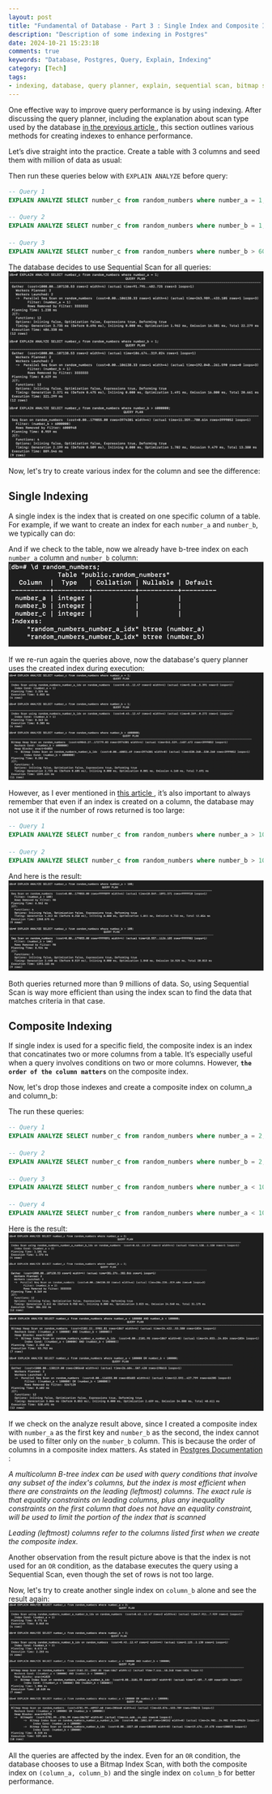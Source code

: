 ```yaml
---
layout: post
title: "Fundamental of Database - Part 3 : Single Index and Composite Index for Better Performance"
description: "Description of some indexing in Postgres"
date: 2024-10-21 15:23:18
comments: true
keywords: "Database, Postgres, Query, Explain, Indexing"
category: [Tech]
tags:
- indexing, database, query planner, explain, sequential scan, bitmap scan, index scan
---
```


One effective way to improve query performance is by using indexing. After discussing the query planner, including the explanation about scan type used by the database <a href="https://ameliarahman.github.io/2024-10/Explain-Postgres" target="_top"> in the previous article </a>, this section outlines various methods for creating indexes to enhance performance.

Let’s dive straight into the practice.
Create a table with 3 columns and seed them with million of data as usual:
<script src="https://gist.github.com/ameliarahman/ccf0d74fc24ab2764783ec03750a5ca5.js"></script>

Then run these queries below with `EXPLAIN ANALYZE` before query:

```sql
-- Query 1
EXPLAIN ANALYZE SELECT number_c from random_numbers where number_a = 1;

-- Query 2
EXPLAIN ANALYZE SELECT number_c from random_numbers where number_b = 1;

-- Query 3
EXPLAIN ANALYZE SELECT number_c from random_numbers where number_b > 6000000;
```

The database decides to use Sequential Scan for all queries:
![](../assets/img/indexing/single_index_result_0.png)

Now, let's try to create various index for the column and see the difference:

## Single Indexing
A single index is the index that is created on one specific column of a table.
For example, if we want to create an index for each `number_a` and `number_b`, we typically can do:
<script src="https://gist.github.com/ameliarahman/2dccde3545b12b740c15589f0a2578c8.js"></script>

And if we check to the table, now we already have b-tree index on each `number_a` column and `number_b` column:
![](../assets/img/indexing/single_index_result.png)

If we re-run again the queries above, now the database's query planner uses the created index during execution:
![](../assets/img/indexing/single_index_result_2.png)

However, as I ever mentioned in <a href="https://ameliarahman.github.io/2024-10/Explain-Postgres" target="_top"> this article </a>, it’s also important to always remember that even if an index is created on a column, the database may not use it if the number of rows returned is too large:

```sql
-- Query 1
EXPLAIN ANALYZE SELECT number_c from random_numbers where number_a > 100;

-- Query 2
EXPLAIN ANALYZE SELECT number_c from random_numbers where number_b > 100;
```
And here is the result:
![](../assets/img/indexing/single_index_result_3.png)

Both queries returned more than 9 millions of data. So, using Sequential Scan is way more efficient than using the index scan to find the data that matches criteria in that case.

## Composite Indexing
If single index is used for a specific field, the composite index is an index that concatinates two or more columns from a table. It’s especially useful when a query involves conditions on two or more columns. However, __`the order of the column matters`__ on the composite index.

Now, let's drop those indexes and create a composite index on column_a and column_b:
<script src="https://gist.github.com/ameliarahman/b2ead7827af6b82fcc66f49701b7ccb7.js"></script>

The run these queries:

```sql
-- Query 1
EXPLAIN ANALYZE SELECT number_c from random_numbers where number_a = 2;

-- Query 2
EXPLAIN ANALYZE SELECT number_c from random_numbers where number_b = 2;

-- Query 3
EXPLAIN ANALYZE SELECT number_c from random_numbers where number_a < 100000 AND number_b < 100000;

-- Query 4
EXPLAIN ANALYZE SELECT number_c from random_numbers where number_a < 100000 OR number_b < 100000;
```

Here is the result:
![](../assets/img/indexing/single_index_result_4.png)
![](../assets/img/indexing/single_index_result_5.png)


If we check on the analyze result above, since I created a composite index with `number_a` as the first key and `number_b` as the second, the index cannot be used to filter only on the `number_b` column. This is because the order of columns in a composite index matters. As stated in <a href="https://ameliarahman.github.io/2024-10/Explain-Postgres" target="_top"> Postgres Documentation </a>:

_A multicolumn B-tree index can be used with query conditions that involve any subset of the index's columns, but the index is most efficient when there are constraints on the leading (leftmost) columns. The exact rule is that equality constraints on leading columns, plus any inequality constraints on the first column that does not have an equality constraint, will be used to limit the portion of the index that is scanned_

_Leading (leftmost) columns refer to the columns listed first when we create the composite index._

Another observation from the result picture above is that the index is not used for an `OR` condition, as the database executes the query using a Sequential Scan, even though the set of rows is not too large.

Now, let's try to create another single index on `column_b` alone and see the result again:
![](../assets/img/indexing/single_index_result_6.png)

All the queries are affected by the index. Even for an `OR` condition, the database chooses to use a Bitmap Index Scan, with both the composite index on `(column_a, column_b)` and the single index on `column_b` for better performance.

